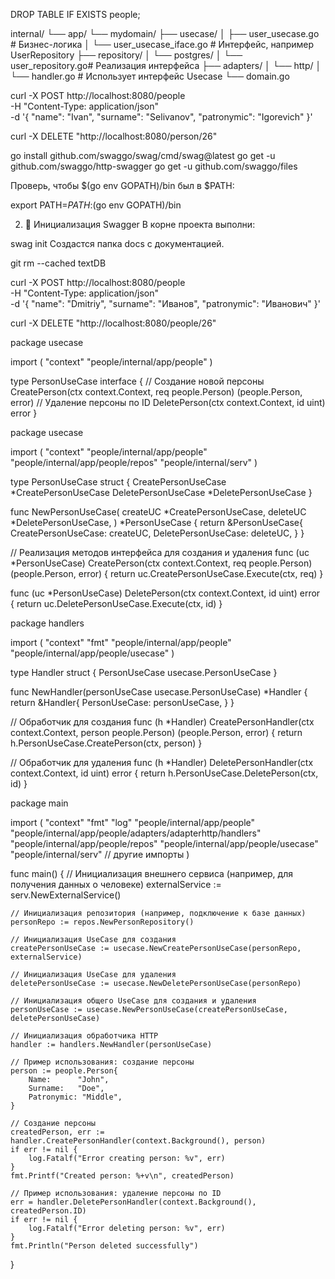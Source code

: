 
DROP TABLE IF EXISTS people;


internal/
└── app/
    └── mydomain/
        ├── usecase/
        │   ├── user_usecase.go        # Бизнес-логика
        │   └── user_usecase_iface.go  # Интерфейс, например UserRepository
        ├── repository/
        │   └── postgres/
        │       └── user_repository.go# Реализация интерфейса
        ├── adapters/
        │   └── http/
        │       └── handler.go         # Использует интерфейс Usecase
        └── domain.go


 curl -X POST http://localhost:8080/people \
  -H "Content-Type: application/json" \
  -d '{
    "name": "Ivan",
    "surname": "Selivanov",
    "patronymic": "Igorevich"
}'

curl -X DELETE "http://localhost:8080/person/26"





go install github.com/swaggo/swag/cmd/swag@latest
go get -u github.com/swaggo/http-swagger
go get -u github.com/swaggo/files

Проверь, чтобы $(go env GOPATH)/bin был в $PATH:


export PATH=$PATH:$(go env GOPATH)/bin

2. 📂 Инициализация Swagger
В корне проекта выполни:


swag init
Создастся папка docs с документацией.


git rm --cached textDB


curl -X POST http://localhost:8080/people \
  -H "Content-Type: application/json" \
  -d '{
    "name": "Dmitriy",
    "surname": "Иванов",
    "patronymic": "Иванович"
  }'

  curl -X DELETE "http://localhost:8080/people/26"


package usecase

import (
	"context"
	"people/internal/app/people"
)

type PersonUseCase interface {
	// Создание новой персоны
	CreatePerson(ctx context.Context, req people.Person) (people.Person, error)
	// Удаление персоны по ID
	DeletePerson(ctx context.Context, id uint) error
}


package usecase

import (
	"context"
	"people/internal/app/people"
	"people/internal/app/people/repos"
	"people/internal/serv"
)

type PersonUseCase struct {
	CreatePersonUseCase *CreatePersonUseCase
	DeletePersonUseCase *DeletePersonUseCase
}

func NewPersonUseCase(
	createUC *CreatePersonUseCase,
	deleteUC *DeletePersonUseCase,
) *PersonUseCase {
	return &PersonUseCase{
		CreatePersonUseCase: createUC,
		DeletePersonUseCase: deleteUC,
	}
}

// Реализация методов интерфейса для создания и удаления
func (uc *PersonUseCase) CreatePerson(ctx context.Context, req people.Person) (people.Person, error) {
	return uc.CreatePersonUseCase.Execute(ctx, req)
}

func (uc *PersonUseCase) DeletePerson(ctx context.Context, id uint) error {
	return uc.DeletePersonUseCase.Execute(ctx, id)
}


package handlers

import (
	"context"
	"fmt"
	"people/internal/app/people"
	"people/internal/app/people/usecase"
)

type Handler struct {
	PersonUseCase usecase.PersonUseCase
}

func NewHandler(personUseCase usecase.PersonUseCase) *Handler {
	return &Handler{
		PersonUseCase: personUseCase,
	}
}

// Обработчик для создания
func (h *Handler) CreatePersonHandler(ctx context.Context, person people.Person) (people.Person, error) {
	return h.PersonUseCase.CreatePerson(ctx, person)
}

// Обработчик для удаления
func (h *Handler) DeletePersonHandler(ctx context.Context, id uint) error {
	return h.PersonUseCase.DeletePerson(ctx, id)
}



package main

import (
	"context"
	"fmt"
	"log"
	"people/internal/app/people"
	"people/internal/app/people/adapters/adapterhttp/handlers"
	"people/internal/app/people/repos"
	"people/internal/app/people/usecase"
	"people/internal/serv"
	// другие импорты
)

func main() {
	// Инициализация внешнего сервиса (например, для получения данных о человеке)
	externalService := serv.NewExternalService()

	// Инициализация репозитория (например, подключение к базе данных)
	personRepo := repos.NewPersonRepository()

	// Инициализация UseCase для создания
	createPersonUseCase := usecase.NewCreatePersonUseCase(personRepo, externalService)

	// Инициализация UseCase для удаления
	deletePersonUseCase := usecase.NewDeletePersonUseCase(personRepo)

	// Инициализация общего UseCase для создания и удаления
	personUseCase := usecase.NewPersonUseCase(createPersonUseCase, deletePersonUseCase)

	// Инициализация обработчика HTTP
	handler := handlers.NewHandler(personUseCase)

	// Пример использования: создание персоны
	person := people.Person{
		Name:      "John",
		Surname:   "Doe",
		Patronymic: "Middle",
	}

	// Создание персоны
	createdPerson, err := handler.CreatePersonHandler(context.Background(), person)
	if err != nil {
		log.Fatalf("Error creating person: %v", err)
	}
	fmt.Printf("Created person: %+v\n", createdPerson)

	// Пример использования: удаление персоны по ID
	err = handler.DeletePersonHandler(context.Background(), createdPerson.ID)
	if err != nil {
		log.Fatalf("Error deleting person: %v", err)
	}
	fmt.Println("Person deleted successfully")
}



